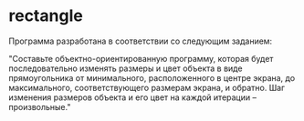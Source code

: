 # rectangle
Программа разработана в соответствии со следующим заданием:

"Составьте объектно-ориентированную программу,  которая будет последовательно  изменять размеры и цвет объекта в виде 
прямоугольника от минимального, расположенного в центре экрана, до максимального, соответствующего размерам экрана, и обратно.
Шаг изменения размеров объекта и его цвет на каждой итерации – произвольные."
